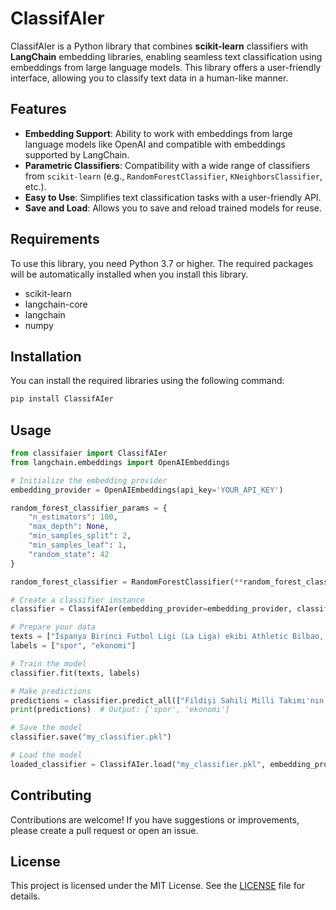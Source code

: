 # ClassifAIer

ClassifAIer is a Python library that combines **scikit-learn** classifiers with **LangChain** embedding libraries, enabling seamless text classification using embeddings from large language models. This library offers a user-friendly interface, allowing you to classify text data in a human-like manner.

## Features

- **Embedding Support**: Ability to work with embeddings from large language models like OpenAI and compatible with embeddings supported by LangChain.
- **Parametric Classifiers**: Compatibility with a wide range of classifiers from `scikit-learn` (e.g., `RandomForestClassifier`, `KNeighborsClassifier`, etc.).
- **Easy to Use**: Simplifies text classification tasks with a user-friendly API.
- **Save and Load**: Allows you to save and reload trained models for reuse.

## Requirements

To use this library, you need Python 3.7 or higher. The required packages will be automatically installed when you install this library.

- scikit-learn
- langchain-core
- langchain
- numpy

## Installation

You can install the required libraries using the following command:

```bash
pip install ClassifAIer
```

## Usage

```python
from classifaier import ClassifAIer
from langchain.embeddings import OpenAIEmbeddings

# Initialize the embedding provider
embedding_provider = OpenAIEmbeddings(api_key='YOUR_API_KEY')

random_forest_classifier_params = {
    "n_estimators": 100,
    "max_depth": None,
    "min_samples_split": 2,
    "min_samples_leaf": 1,
    "random_state": 42
}

random_forest_classifier = RandomForestClassifier(**random_forest_classifier_params)

# Create a classifier instance
classifier = ClassifAIer(embedding_provider=embedding_provider, classifier=random_forest_classifier)

# Prepare your data
texts = ["İspanya Birinci Futbol Ligi (La Liga) ekibi Athletic Bilbao, golcü oyuncusu Aritz Aduriz'in sözleşmesini bir yıllığına uzattı.", "Piyasalar ABD'nin enflasyon verilerine odaklandı."]
labels = ["spor", "ekonomi"]

# Train the model
classifier.fit(texts, labels)

# Make predictions
predictions = classifier.predict_all(["Fildişi Sahili Milli Takımı'nın Belçikalı teknik direktörü Marc Wilmots görevinden ayrıldı.", "Borsa, günü yükselişle tamamladı"])
print(predictions)  # Output: ['spor', 'ekonomi']

# Save the model
classifier.save("my_classifier.pkl")

# Load the model
loaded_classifier = ClassifAIer.load("my_classifier.pkl", embedding_provider)
```

## Contributing

Contributions are welcome! If you have suggestions or improvements, please create a pull request or open an issue.

## License

This project is licensed under the MIT License. See the [LICENSE](LICENSE) file for details.
